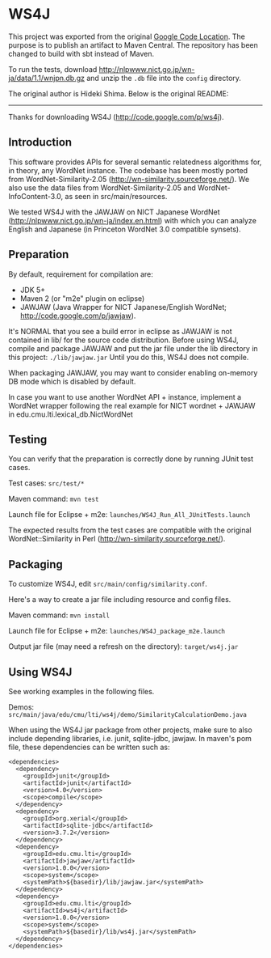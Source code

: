 # WS4J

This project was exported from the original [Google Code Location](http://code.google.com/p/ws4j).
The purpose is to publish an artifact to Maven Central. The repository has been changed to
build with sbt instead of Maven.

To run the tests, download http://nlpwww.nict.go.jp/wn-ja/data/1.1/wnjpn.db.gz
and unzip the `.db` file into the `config` directory.

The original author is Hideki Shima. Below is the original README:

----

Thanks for downloading WS4J (http://code.google.com/p/ws4j).

## Introduction

This software provides APIs for several semantic relatedness 
algorithms for, in theory, any WordNet instance. The codebase
has been mostly ported from WordNet-Similarity-2.05 
(http://wn-similarity.sourceforge.net/). We also use the data 
files from WordNet-Similarity-2.05 and WordNet-InfoContent-3.0, 
as seen in src/main/resources. 

We tested WS4J with the JAWJAW on NICT Japanese 
WordNet (http://nlpwww.nict.go.jp/wn-ja/index.en.html) 
with which you can analyze English and Japanese (in 
Princeton WordNet 3.0 compatible synsets).

## Preparation

By default, requirement for compilation are:

 - JDK 5+ 
 - Maven 2 (or "m2e" plugin on eclipse)
 - JAWJAW (Java Wrapper for NICT Japanese/English WordNet; http://code.google.com/p/jawjaw).

It's NORMAL that you see a build error in eclipse as JAWJAW is 
not contained in lib/ for the source code distribution.
Before using WS4J, compile and package JAWJAW and put the
jar file under the lib directory in this project: `./lib/jawjaw.jar`
Until you do this, WS4J does not compile.

When packaging JAWJAW, you may want to consider enabling
on-memory DB mode which is disabled by default.

In case you want to use another WordNet API + instance, 
implement a WordNet wrapper following the real example for NICT wordnet + JAWJAW 
in edu.cmu.lti.lexical_db.NictWordNet

## Testing

You can verify that the preparation is correctly done by running
JUnit test cases. 

Test cases:
  `src/test/*`
   
Maven command:
  `mvn test`

Launch file for Eclipse + m2e:
  `launches/WS4J_Run_All_JUnitTests.launch`

The expected results from the test cases are compatible with the 
original WordNet::Similarity in Perl (http://wn-similarity.sourceforge.net/).

## Packaging

To customize WS4J, edit `src/main/config/similarity.conf`.

Here's a way to create a jar file including resource and config files.

Maven command:
  `mvn install`

Launch file for Eclipse + m2e:
  `launches/WS4J_package_m2e.launch`

Output jar file (may need a refresh on the directory):
  `target/ws4j.jar`
  
## Using WS4J

See working examples in the following files.

Demos:
  `src/main/java/edu/cmu/lti/ws4j/demo/SimilarityCalculationDemo.java`

When using the WS4J jar package from other projects, make sure to 
also include depending libraries, i.e. junit, sqlite-jdbc, jawjaw.
In maven's pom file, these dependencies can be written such as: 

    <dependencies>
      <dependency>
        <groupId>junit</groupId>
        <artifactId>junit</artifactId>
        <version>4.0</version>
        <scope>compile</scope>
      </dependency>
      <dependency>
        <groupId>org.xerial</groupId>
        <artifactId>sqlite-jdbc</artifactId>
        <version>3.7.2</version>
      </dependency>
      <dependency>
        <groupId>edu.cmu.lti</groupId>
        <artifactId>jawjaw</artifactId>
        <version>1.0.0</version>
        <scope>system</scope> 
        <systemPath>${basedir}/lib/jawjaw.jar</systemPath>
      </dependency>
      <dependency>
        <groupId>edu.cmu.lti</groupId>
        <artifactId>ws4j</artifactId>
        <version>1.0.0</version>
        <scope>system</scope> 
        <systemPath>${basedir}/lib/ws4j.jar</systemPath>
      </dependency>
    </dependencies> 
